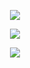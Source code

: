 <p align="center" href="https://github.com/anuraghazra/github-readme-stats">
    <img src="https://github-readme-stats.vercel.app/api?username=piombacciaio&count_private=true&show_icons=true&theme=chartreuse-dark">
</p>

<p align="center" href="https://github.com/anuraghazra/github-readme-stats">
    <img src="https://github-readme-stats.vercel.app/api/pin/?username=piombacciaio&repo=Eye-Tracking-Mouse&theme=chartreuse-dark">
</p>

<p align="center" href="https://github.com/anuraghazra/github-readme-stats">
    <img src="https://github-readme-stats.vercel.app/api/top-langs/?username=piombacciaio&theme=chartreuse-dark">
</p>
